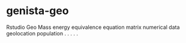 # genista-geo
Rstudio Geo Mass energy equivalence equation matrix numerical data geolocation population
.
.
.
.
.


